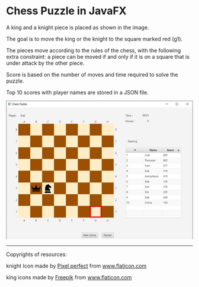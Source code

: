 # Chess Puzzle in JavaFX

A king and a knight piece is placed as shown in the image.

The goal is to move the king or the knight to the square marked red (g1).

The pieces move according to the rules of the chess, with the following extra constraint: a piece can be moved if and only if it is on a square that is under attack by the other piece.

Score is based on the number of moves and time required to solve the puzzle.

Top 10 scores with player names are stored in a JSON file.

![Screenshot](Screenshot.jpg)

---
Copyrights of resources:

knight Icon made by <a href="https://www.flaticon.com/authors/pixel-perfect" title="Pixel perfect">Pixel perfect</a> from <a href="https://www.flaticon.com/" title="Flaticon"> www.flaticon.com </a>

king icons made by <a href="https://www.flaticon.com/authors/freepik" title="Freepik">Freepik</a> from <a href="https://www.flaticon.com/" title="Flaticon"> www.flaticon.com </a>

